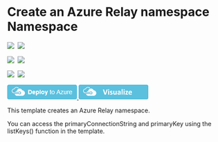# Create an Azure Relay namespace Namespace

<IMG SRC="https://azurequickstartsservice.blob.core.windows.net/badges/101-azure-relay-create-namespace/PublicLastTestDate.svg" />&nbsp;
<IMG SRC="https://azurequickstartsservice.blob.core.windows.net/badges/101-azure-relay-create-namespace/PublicDeployment.svg" />&nbsp;

<IMG SRC="https://azurequickstartsservice.blob.core.windows.net/badges/101-azure-relay-create-namespace/FairfaxLastTestDate.svg" />&nbsp;
<IMG SRC="https://azurequickstartsservice.blob.core.windows.net/badges/101-azure-relay-create-namespace/FairfaxDeployment.svg" />&nbsp;

<IMG SRC="https://azurequickstartsservice.blob.core.windows.net/badges/101-azure-relay-create-namespace/BestPracticeResult.svg" />&nbsp;
<IMG SRC="https://azurequickstartsservice.blob.core.windows.net/badges/101-azure-relay-create-namespace/CredScanResult.svg" />&nbsp;

<a href="https://portal.azure.com/#create/Microsoft.Template/uri/https%3A%2F%2Fraw.githubusercontent.com%2FAzure%2Fazure-quickstart-templates%2Fmaster%2F101-azure-relay-create-namespace%2Fazuredeploy.json" target="_blank">
    <img src="https://raw.githubusercontent.com/Azure/azure-quickstart-templates/master/1-CONTRIBUTION-GUIDE/images/deploytoazure.png"/>
</a>
<a href="http://armviz.io/#/?load=https%3A%2F%2Fraw.githubusercontent.com%2FAzure%2Fazure-quickstart-templates%2Fmaster%2F101-azure-relay-create-namespace%2Fazuredeploy.json" target="_blank">
    <img src="https://raw.githubusercontent.com/Azure/azure-quickstart-templates/master/1-CONTRIBUTION-GUIDE/images/visualizebutton.png"/>
</a>

This template creates an Azure Relay namespace.

You can access the primaryConnectionString and primaryKey using the listKeys() function in the template.

